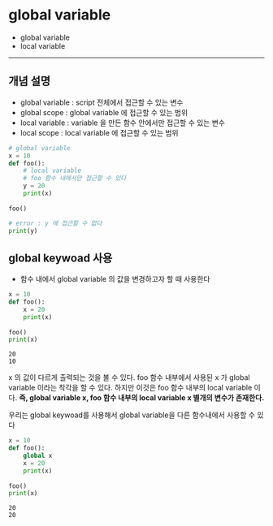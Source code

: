 # global variable

- global variable
- local variable

---

## 개념 설명

- global variable : script 전체에서 접근할 수 있는 변수
- global scope : global variable 에 접근할 수 있는 범위
- local variable : variable 을 만든 함수 안에서만 접근할 수 있는 변수
- local scope : local variable 에 접근할 수 있는 범위

```python
# global variable
x = 10
def foo():
    # local variable
    # foo 함수 내에서만 접근할 수 있다
    y = 20
    print(x)
    
foo()

# error : y 에 접근할 수 없다
print(y)
```

## global keywoad 사용

- 함수 내에서 global variable 의 값을 변경하고자 할 때 사용한다

```python
x = 10
def foo():
    x = 20
    print(x)
    
foo()
print(x)
```

```
20
10
```

x 의 값이 다르게 출력되는 것을 볼 수 있다. foo 함수 내부에서 사용된 x 가 global variable 이라는 착각을 할 수 있다. 하지만 이것은 foo 함수 내부의 local variable 이다. **즉, global variable x, foo 함수 내부의 local variable x 별개의 변수가 존재한다.**

우리는 global keywoad를 사용해서 global variable을 다른 함수내에서 사용할 수 있다

```python
x = 10
def foo():
    global x
    x = 20
    print(x)
    
foo()
print(x)
```

```
20
20
```